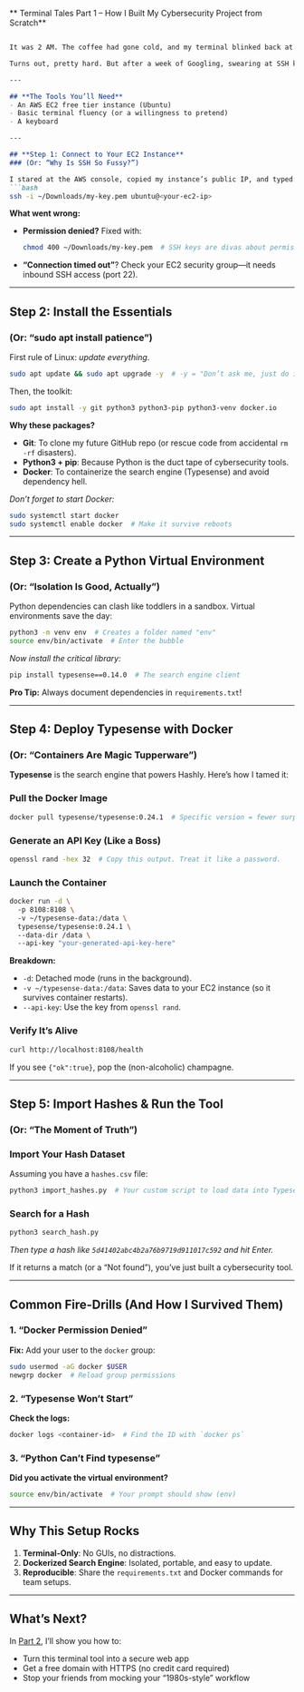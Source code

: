 ** Terminal Tales Part 1 – How I Built My Cybersecurity Project from Scratch**  

```markdown

It was 2 AM. The coffee had gone cold, and my terminal blinked back at me like a smug owl. *“Build a hash lookup tool,”* I’d told myself earlier that day. *“How hard could it be?”*  

Turns out, pretty hard. But after a week of Googling, swearing at SSH keys, and befriending Docker errors, **Hashly** was born—a terminal-powered tool to hunt down suspicious file hashes. Here’s *exactly* how I did it.  

---

## **The Tools You’ll Need**  
- An AWS EC2 free tier instance (Ubuntu)  
- Basic terminal fluency (or a willingness to pretend)  
- A keyboard 

---

## **Step 1: Connect to Your EC2 Instance**  
### (Or: “Why Is SSH So Fussy?”)  

I stared at the AWS console, copied my instance’s public IP, and typed:  
```bash  
ssh -i ~/Downloads/my-key.pem ubuntu@<your-ec2-ip>  
```  

**What went wrong:**  
- **Permission denied?** Fixed with:  
  ```bash  
  chmod 400 ~/Downloads/my-key.pem  # SSH keys are divas about permissions  
  ```  
- **“Connection timed out”**? Check your EC2 security group—it needs inbound SSH access (port 22).  

---

## **Step 2: Install the Essentials**  
### (Or: “sudo apt install patience”)  

First rule of Linux: *update everything*.  

```bash  
sudo apt update && sudo apt upgrade -y  # -y = "Don’t ask me, just do it"  
```  

Then, the toolkit:  
```bash  
sudo apt install -y git python3 python3-pip python3-venv docker.io  
```  

**Why these packages?**  
- **Git**: To clone my future GitHub repo (or rescue code from accidental `rm -rf` disasters).  
- **Python3 + pip**: Because Python is the duct tape of cybersecurity tools.  
- **Docker**: To containerize the search engine (Typesense) and avoid dependency hell.  

*Don’t forget to start Docker:*  
```bash  
sudo systemctl start docker  
sudo systemctl enable docker  # Make it survive reboots  
```  

---

## **Step 3: Create a Python Virtual Environment**  
### (Or: “Isolation Is Good, Actually”)  

Python dependencies can clash like toddlers in a sandbox. Virtual environments save the day:  

```bash  
python3 -m venv env  # Creates a folder named "env"  
source env/bin/activate  # Enter the bubble  
```  

*Now install the critical library:*  
```bash  
pip install typesense==0.14.0  # The search engine client  
```  

**Pro Tip:** Always document dependencies in `requirements.txt`!  

---

## **Step 4: Deploy Typesense with Docker**  
### (Or: “Containers Are Magic Tupperware”)  

**Typesense** is the search engine that powers Hashly. Here’s how I tamed it:  

### Pull the Docker Image  
```bash  
docker pull typesense/typesense:0.24.1  # Specific version = fewer surprises  
```  

### Generate an API Key (Like a Boss)  
```bash  
openssl rand -hex 32  # Copy this output. Treat it like a password.  
```  

### Launch the Container  
```bash  
docker run -d \  
  -p 8108:8108 \  
  -v ~/typesense-data:/data \  
  typesense/typesense:0.24.1 \  
  --data-dir /data \  
  --api-key "your-generated-api-key-here"  
```  

**Breakdown:**  
- `-d`: Detached mode (runs in the background).  
- `-v ~/typesense-data:/data`: Saves data to your EC2 instance (so it survives container restarts).  
- `--api-key`: Use the key from `openssl rand`.  

### Verify It’s Alive  
```bash  
curl http://localhost:8108/health  
```  
If you see `{"ok":true}`, pop the (non-alcoholic) champagne.  

---

## **Step 5: Import Hashes & Run the Tool**  
### (Or: “The Moment of Truth”)  

### Import Your Hash Dataset  
Assuming you have a `hashes.csv` file:  
```bash  
python3 import_hashes.py  # Your custom script to load data into Typesense  
```  

### Search for a Hash  
```bash  
python3 search_hash.py  
```  
*Then type a hash like `5d41402abc4b2a76b9719d911017c592` and hit Enter.*  

If it returns a match (or a “Not found”), you’ve just built a cybersecurity tool.  

---

## **Common Fire-Drills (And How I Survived Them)**  

### 1. **“Docker Permission Denied”**  
**Fix:** Add your user to the `docker` group:  
```bash  
sudo usermod -aG docker $USER  
newgrp docker  # Reload group permissions  
```  

### 2. **“Typesense Won’t Start”**  
**Check the logs:**  
```bash  
docker logs <container-id>  # Find the ID with `docker ps`  
```  

### 3. **“Python Can’t Find typesense”**  
**Did you activate the virtual environment?**  
```bash  
source env/bin/activate  # Your prompt should show (env)  
```  

---

## **Why This Setup Rocks**  
1. **Terminal-Only**: No GUIs, no distractions.  
2. **Dockerized Search Engine**: Isolated, portable, and easy to update.  
3. **Reproducible**: Share the `requirements.txt` and Docker commands for team setups.  

---

## **What’s Next?**  
In [Part 2](BLOG_PART2.md), I’ll show you how to:  
- Turn this terminal tool into a secure web app  
- Get a free domain with HTTPS (no credit card required)  
- Stop your friends from mocking your “1980s-style” workflow  
